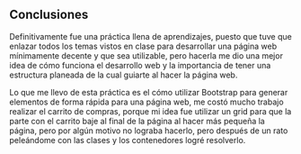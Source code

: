 ## Conclusiones

Definitivamente fue una práctica llena de aprendizajes, puesto que tuve que enlazar todos los temas vistos en clase para desarrollar una página web mínimamente decente y que sea utilizable, pero hacerla me dio una mejor idea de cómo funciona el desarrollo web y la importancia de tener una estructura planeada de la cual guiarte al hacer la página web. 

Lo que me llevo de esta práctica es el cómo utilizar Bootstrap para generar elementos de forma rápida para una página web, me costó mucho trabajo realizar el carrito de compras, porque mi idea fue utilizar un grid para que la parte con el carrito baje al final de la página al hacer más pequeña la  página, pero por algún motivo no lograba hacerlo, pero después de un rato peleándome con las clases y los contenedores logré resolverlo.